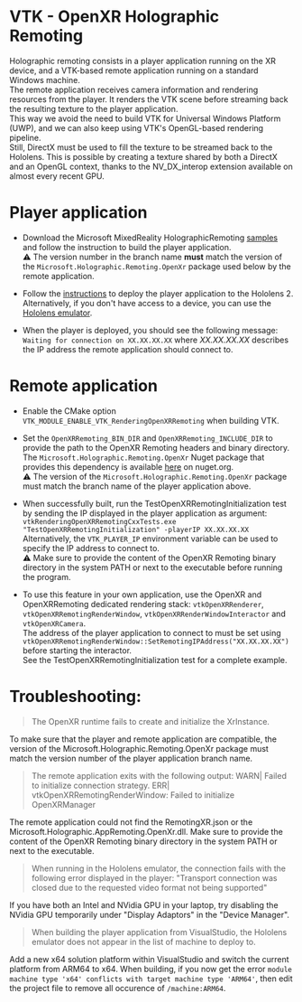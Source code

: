 # VTK - OpenXR Holographic Remoting

Holographic remoting consists in a player application running on the XR device, and a VTK-based remote application running on a standard Windows machine.<br/>
The remote application receives camera information and rendering resources from the player. It renders the VTK scene before streaming back the resulting texture to the player application.<br/>
This way we avoid the need to build VTK for Universal Windows Platform (UWP), and we can also keep using VTK's OpenGL-based rendering pipeline.<br/>
Still, DirectX must be used to fill the texture to be streamed back to the Hololens. This is possible by creating a texture shared by both a DirectX and an OpenGL context, thanks to the NV_DX_interop extension available on almost every recent GPU.

# Player application

- Download the Microsoft MixedReality HolographicRemoting [samples](https://github.com/microsoft/MixedReality-HolographicRemoting-Samples) and follow the instruction to build the player application.<br/>
  ⚠️ The version number in the branch name **must** match the version of the `Microsoft.Holographic.Remoting.OpenXr` package used below by the remote application.

- Follow the [instructions](https://docs.microsoft.com/en-us/windows/mixed-reality/develop/advanced-concepts/using-visual-studio?tabs=hl2#enabling-developer-mode) to deploy the player application to the Hololens 2.
  Alternatively, if you don't have access to a device, you can use the [Hololens emulator](https://docs.microsoft.com/en-us/windows/mixed-reality/develop/advanced-concepts/using-the-hololens-emulator#hololens-2-emulator-overview).

- When the player is deployed, you should see the following message: `Waiting for connection on XX.XX.XX.XX` where *XX.XX.XX.XX* describes the IP address the remote application should connect to.

# Remote application

- Enable the CMake option `VTK_MODULE_ENABLE_VTK_RenderingOpenXRRemoting` when building VTK.

- Set the `OpenXRRemoting_BIN_DIR` and `OpenXRRemoting_INCLUDE_DIR` to provide the path to the OpenXR Remoting headers and binary directory.<br/>
  The `Microsoft.Holographic.Remoting.OpenXr` Nuget package that provides this dependency is available [here](https://www.nuget.org/packages/Microsoft.Holographic.Remoting.OpenXr) on nuget.org.<br/>
  ⚠️ The version of the `Microsoft.Holographic.Remoting.OpenXr` package must match the branch name of the player application above.

- When successfully built, run the TestOpenXRRemotingInitialization test by sending the IP displayed in the player application as argument:<br/>
  `vtkRenderingOpenXRRemotingCxxTests.exe "TestOpenXRRemotingInitialization" -playerIP XX.XX.XX.XX`<br/>
  Alternatively, the `VTK_PLAYER_IP` environment variable can be used to specify the IP address to connect to.<br/>
  ⚠️ Make sure to provide the content of the OpenXR Remoting binary directory in the system PATH or next to the executable before running the program.

- To use this feature in your own application, use the OpenXR and OpenXRRemoting dedicated rendering stack: `vtkOpenXRRenderer`, `vtkOpenXRRemotingRenderWindow`, `vtkOpenXRRenderWindowInteractor` and `vtkOpenXRCamera`.<br/>
  The address of the player application to connect to must be set using `vtkOpenXRRemotingRenderWindow::SetRemotingIPAddress("XX.XX.XX.XX")` before starting the interactor.<br/>
  See the TestOpenXRRemotingInitialization test for a complete example.

# Troubleshooting:

> The OpenXR runtime fails to create and initialize the XrInstance.

To make sure that the player and remote application are compatible, the version of the Microsoft.Holographic.Remoting.OpenXr package must match the version number of the player application branch name.

> The remote application exits with the following output:
  WARN| Failed to initialize connection strategy.
  ERR| vtkOpenXRRemotingRenderWindow: Failed to initialize OpenXRManager

The remote application could not find the RemotingXR.json or the Microsoft.Holographic.AppRemoting.OpenXr.dll. Make sure to provide the content of the OpenXR Remoting binary directory in the system PATH or next to the executable.

> When running in the Hololens emulator, the connection fails with the following error displayed in the player: "Transport connection was closed due to the requested video format not being supported"

If you have both an Intel and NVidia GPU in your laptop, try disabling the NVidia GPU temporarily under "Display Adaptors" in the "Device Manager".

> When building the player application from VisualStudio, the Hololens emulator does not appear in the list of machine to deploy to.

Add a new x64 solution platform within VisualStudio and switch the current platform from ARM64 to x64. When building, if you now get the error `module machine type 'x64' conflicts with target machine type 'ARM64'`, then edit the project file to remove all occurence of `/machine:ARM64`.
